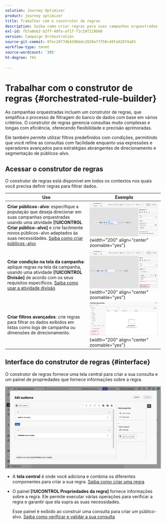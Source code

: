 ```yaml
---
solution: Journey Optimizer
product: journey optimizer
title: Trabalhar com o construtor de regras
description: Saiba como criar regras para suas campanhas orquestradas
exl-id: fb7a0eb2-b2ff-49fa-af1f-f1c10f219b00
version: Campaign Orchestration
source-git-commit: 07ec28f7d64296bdc2020a77f50c49fa92074a83
workflow-type: tm+mt
source-wordcount: '305'
ht-degree: 76%

---
```



# Trabalhar com o construtor de regras {#orchestrated-rule-builder}

As campanhas orquestradas incluem um construtor de regras, que simplifica o processo de filtragem do banco de dados com base em vários critérios. O construtor de regras gerencia consultas muito complexas e longas com eficiência, oferecendo flexibilidade e precisão aprimoradas.

Ele também permite utilizar filtros predefinidos com condições, permitindo que você refine as consultas com facilidade enquanto usa expressões e operadores avançados para estratégias abrangentes de direcionamento e segmentação de públicos-alvo.

## Acessar o construtor de regras

O construtor de regras está disponível em todos os contextos nos quais você precisa definir regras para filtrar dados.

| Uso | Exemplo |
|  ---  |  ---  |
| **Criar públicos-alvo**: especifique a população que deseja direcionar em suas campanhas orquestradas usando uma atividade **[!UICONTROL Criar público-alvo]** e crie facilmente novos públicos-alvo adaptados às suas necessidades. [Saiba como criar públicos-alvo](../orchestrated/activities/build-audience.md) | ![Imagem mostrando como acessar a interface de criação de públicos-alvo](assets/query-access-audience.png){width="200" align="center" zoomable="yes"} |
| **Criar condição na tela da campanha**: aplique regras na tela da campanha, usando uma atividade **[!UICONTROL Divisão]** de acordo com os seus requisitos específicos. [Saiba como usar a atividade divisão](../orchestrated/activities/split.md) | ![Imagem mostrando como acessar as opções de personalização do fluxo de trabalho](assets/query-access-split.png){width="200" align="center" zoomable="yes"} |
| **Criar filtros avançados**: crie regras para filtrar os dados exibidos em listas como logs de campanha ou dimensões de direcionamento. | ![Imagem mostrando como personalizar os filtros de lista](assets/query-access-advanced-filters.png){width="200" align="center" zoomable="yes"} |

## Interface do construtor de regras {#interface}

O construtor de regras fornece uma tela central para criar a sua consulta e um painel de propriedades que fornece informações sobre a regra.

![Imagem mostrando a interface do construtor de regras](assets/rule-builder-interface.png)

* A **tela central** é onde você adiciona e combina os diferentes componentes para criar a sua regra. [Saiba como criar uma regra](../orchestrated/build-query.md)

* O painel **[!UICONTROL Propriedades da regra]** fornece informações sobre a regra. Ele permite executar várias operações para verificar a regra e garantir que ela supra as suas necessidades.

  Esse painel é exibido ao construir uma consulta para criar um público-alvo. [Saiba como verificar e validar a sua consulta](build-query.md#check-and-validate-your-query)
